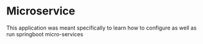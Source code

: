 # Microservice
  This application was meant specifically to learn how to configure as well as run springboot micro-services

